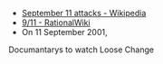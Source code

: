 - [September 11 attacks - Wikipedia](https://en.wikipedia.org/wiki/September_11_attacks)
- [9/11 - RationalWiki](https://rationalwiki.org/wiki/9/11)
- On 11 September 2001, 

Documantarys to watch
	Loose Change